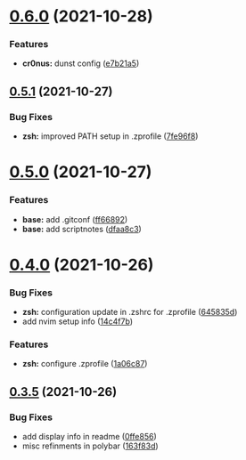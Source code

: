 # [0.6.0](https://github.com/umgbhalla/dotstow/compare/v0.5.1...v0.6.0) (2021-10-28)


### Features

* **cr0nus:** dunst config ([e7b21a5](https://github.com/umgbhalla/dotstow/commit/e7b21a5125ff089e9acb1f6074d22c84670ef761))



## [0.5.1](https://github.com/umgbhalla/dotstow/compare/v0.5.0...v0.5.1) (2021-10-27)


### Bug Fixes

* **zsh:** improved PATH setup in .zprofile ([7fe96f8](https://github.com/umgbhalla/dotstow/commit/7fe96f8940abe58efc8e1e588e781837b4564aac))



# [0.5.0](https://github.com/umgbhalla/dotstow/compare/v0.4.0...v0.5.0) (2021-10-27)


### Features

* **base:** add .gitconf ([ff66892](https://github.com/umgbhalla/dotstow/commit/ff668922f322cfa60886449f836821fafac1a267))
* **base:** add scriptnotes ([dfaa8c3](https://github.com/umgbhalla/dotstow/commit/dfaa8c36ff53ddfe4f94d2f4ca11272e15278ace))



# [0.4.0](https://github.com/umgbhalla/dotstow/compare/v0.3.5...v0.4.0) (2021-10-26)


### Bug Fixes

* **zsh:** configuration update in .zshrc for .zprofile ([645835d](https://github.com/umgbhalla/dotstow/commit/645835deab300fab7a2a465c37bfc42fe2caffb5))
* add nvim setup info ([14c4f7b](https://github.com/umgbhalla/dotstow/commit/14c4f7b63e96675b6236a505813b173fe8c18dbc))


### Features

* **zsh:** configure .zprofile ([1a06c87](https://github.com/umgbhalla/dotstow/commit/1a06c8715b09b66373f0475d1c22e12bdff71ab4))



## [0.3.5](https://github.com/umgbhalla/dotstow/compare/v0.3.4...v0.3.5) (2021-10-26)


### Bug Fixes

* add display info in readme ([0ffe856](https://github.com/umgbhalla/dotstow/commit/0ffe85631b29afec95c78c1353ca9dd406d284d5))
* misc refinments in polybar ([163f83d](https://github.com/umgbhalla/dotstow/commit/163f83dfa052702328050780ac2c478d6f8d707b))



